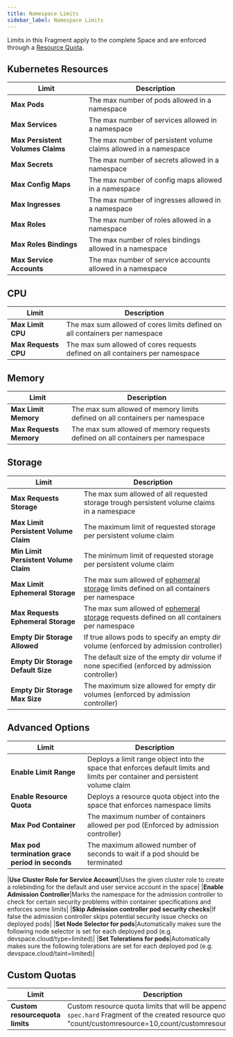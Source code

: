 ```yaml
---
title: Namespace Limits
sidebar_label: Namespace Limits
---
```


Limits in this Fragment apply to the complete Space and are enforced through a [Resource Quota](https://kubernetes.io/docs/concepts/policy/resource-quotas/). 

## Kubernetes Resources
|Limit|Description|
|-|-|
|**Max Pods**|The max number of pods allowed in a namespace|
|**Max Services**|The max number of services allowed in a namespace|
|**Max Persistent Volumes Claims**|The max number of persistent volume claims allowed in a namespace|
|**Max Secrets**|The max number of secrets allowed in a namespace|
|**Max Config Maps**|The max number of config maps allowed in a namespace|
|**Max Ingresses**|The max number of ingresses allowed in a namespace||
|**Max Roles**|The max number of roles allowed in a namespace|
|**Max Roles Bindings**|The max number of roles bindings allowed in a namespace|
|**Max Service Accounts**|The max number of service accounts allowed in a namespace|

## CPU
|Limit|Description|
|-|-|
|**Max Limit CPU**|The max sum allowed of cores limits defined on all containers per namespace|
|**Max Requests CPU**|The max sum allowed of cores requests defined on all containers per namespace|

## Memory
|Limit|Description|
|-|-|
|**Max Limit Memory**|The max sum allowed of memory limits defined on all containers per namespace|
|**Max Requests Memory**|The max sum allowed of memory requests defined on all containers per namespace|

## Storage
|Limit|Description|
|-|-|
|**Max Requests Storage**|The max sum allowed of all requested storage trough persistent volume claims in a namespace|
|**Max Limit Persistent Volume Claim**|The maximum limit of requested storage per persistent volume claim  
|**Min Limit Persistent Volume Claim**|The minimum limit of requested storage per persistent volume claim 
|**Max Limit Ephemeral Storage**|The max sum allowed of [ephemeral storage](https://kubernetes.io/docs/concepts/configuration/manage-compute-resources-container/#local-ephemeral-storage) limits defined on all containers per namespace|
|**Max Requests Ephemeral Storage**|The max sum allowed of [ephemeral storage](https://kubernetes.io/docs/concepts/configuration/manage-compute-resources-container/#local-ephemeral-storage) requests defined on all containers per namespace|
|**Empty Dir Storage Allowed**|If true allows pods to specify an empty dir volume (enforced by admission controller)|
|**Empty Dir Storage Default Size**|The default size of the empty dir volume if none specified (enforced by admission controller)|
|**Empty Dir Storage Max Size**|The maximum size allowed for empty dir volumes (enforced by admission controller)| 


## Advanced Options
|Limit|Description|
|-|-|
|**Enable Limit Range**|Deploys a limit range object into the space that enforces default limits and limits per container and persistent volume claim|
|**Enable Resource Quota**|Deploys a resource quota object into the space that enforces namespace limits|
|**Max Pod Container**|The maximum number of containers allowed per pod (Enforced by admission controller)|
|**Max pod termination grace period in seconds**|The maximum allowed number of seconds to wait if a pod should be terminated|

|**Use Cluster Role for Service Account**|Uses the given cluster role to create a rolebinding for the default and user service account in the space|
|**Enable Admission Controller**|Marks the namespace for the admission controller to check for certain security problems within container specifications and enforces some limits|
|**Skip Admission controller pod security checks**|If false the admission controller skips potential security issue checks on deployed pods|
|**Set Node Selector for pods**|Automatically makes sure the following node selector is set for each deployed pod (e.g. devspace.cloud/type=limited)|
|**Set Tolerations for pods**|Automatically makes sure the following tolerations are set for each deployed pod (e.g. devspace.cloud/taint=limited)|

## Custom Quotas
|Limit|Description|
|-|-|
|**Custom resourcequota limits**|Custom resource quota limits that will be appended to the `spec.hard` Fragment of the created resource quota (e.g. "count/customresource=10,count/customresource2=10")|
